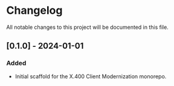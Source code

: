# Changelog

All notable changes to this project will be documented in this file.

## [0.1.0] - 2024-01-01
### Added
- Initial scaffold for the X.400 Client Modernization monorepo.
